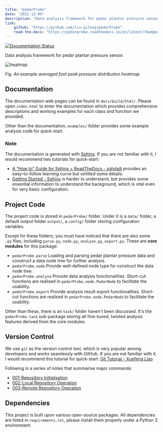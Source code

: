 ```yaml
---
title: "pedarProbe"
date: "2022-12-09"
description: "Data analysis framework for pedar plantar pressure sensor"
link:
    github: "https://github.com/liu-qilong/pedarProbe"
    read-the-docs: "https://pedarprobe.readthedocs.io/en/latest/?badge=latest"
---
```


[![Documentation Status](https://readthedocs.org/projects/pedarprobe/badge/?version=latest)](https://pedarprobe.readthedocs.io/en/latest/?badge=latest)

Data analysis framework for pedar plantar pressure sensor.

![heatmap](https://github.com/liu-qilong/pedarProbe/blob/main/docs/source/figures/heatmap.png?raw=true)

_Fig. An example averaged foot peak pressure distribution heatmap._

## Documentation

The documentation web pages can be found in `docs/build/html/`. Please open `index.html` to enter the documentation which provides comprehensive descriptions and working examples for each class and function we provided.

Other than the documentation, `examples/` folder provides some example analysis code for quick-start.

### Note

The documentation is generated with [Sphinx](https://www.sphinx-doc.org/en/master/index.html). If you are not familiar with it, I would recommend two tutorials for quick-start:

- [A “How to” Guide for Sphinx + ReadTheDocs - sglvladi](https://sphinx-rtd-tutorial.readthedocs.io/en/latest/) provides an easy-to-follow learning curve but omitted some details.
- [Getting Started - Sphinx](https://www.sphinx-doc.org/en/master/usage/quickstart.html) is harder to understand, but provides some essential information to understand the background, which is vital even for very basic configuration.

## Project Code

The project code is stored in `pedarProbe/` folder. Under it is a `data/` folder, a default output folder `output/`, a `config/` folder storing configuration variables.

Except for these folders, you must have noticed that there are also some `.py` files, including `parse.py`, `node.py`, `analyse.py`, `export.py`. These are **core modules** for this package:

- `pedarProbe.parse`
    Loading and parsing pedar plantar pressure data and construct a data node tree for further analysis.
- `pedarProbe.node`
    Provide well-defined node type for construct the data node tree.
- `pedarProbe.analyse`
    Provide data analysis functionalities. Short-cut functions are realised in `pedarProbe.node.PedarNode` to facilitate the usability.
- `pedarProbe.export`
    Provide analysis result export functionalities. Short-cut functions are realised in `pedarProbe.node.PedarNode` to facilitate the usability.

Other than these, there is an `task/` folder haven't been discussed. It's the `pedarProbe.task` sub-package storing all fine-tuned, twisted analysis features derived from the core modules.

## Version Control

We use `git` as the version control tool, which is very popular among developers and works seamlessly with GitHub. If you are not familiar with it, I would recommend this tutorial for quick-start: [Git Tutorial - Xuefeng Liao](https://www.liaoxuefeng.com/wiki/896043488029600)

Following is a series of notes that summarise major commands:

- [001-Repository Initialisation](https://dynalist.io/d/98jG0ek7Inu6QtMoBTjP4vj6)
- [002-Local Repository Operation](https://dynalist.io/d/4L3UM0yhrYAriHjoQTptEMBk)
- [003-Remote Repository Operation](https://dynalist.io/d/0NozPTssxkVC8aVebCbNmBkR)

## Dependencies

This project is built upon various open-source packages. All dependencies are listed in `requirements.txt`, please install them properly under a Python 3 environment.